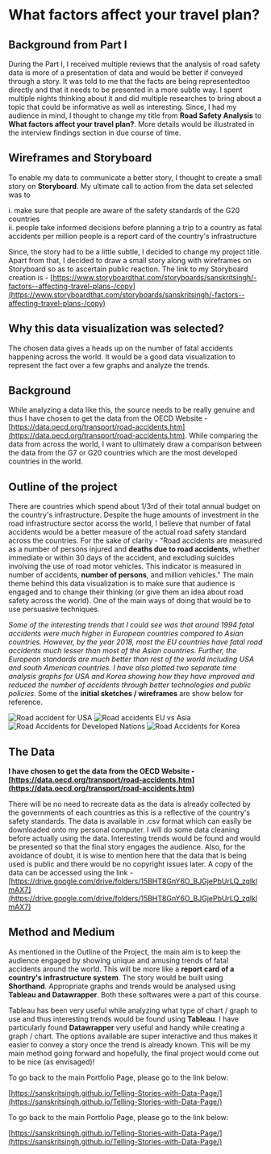 # What factors affect your travel plan?

## Background from Part I
During the Part I, I received multiple reviews that the analysis of road safety data is more of a presentation of data and would be better if conveyed through a story. It was told to me that the facts are being representedtoo directly and that it needs to be presented in a more subtle way. I spent multiple nights thinking about it and did multiple researches to bring about a topic that could be informative as well as interesting. Since, I had my audience in mind, I thought to change my title from **Road Safety Analysis** to **What factors affect your travel plan?**. More details would be illustrated in the interview findings section in due course of time. 


## Wireframes and Storyboard
To enable my data to communicate a better story, I thought to create a small story on **Storyboard**. My ultimate call to action from the data set selected was to 

  i. make sure that people are aware of the safety standards of the G20 countries  
  ii. people take informed decisions before planning a trip to a country as fatal accidents per million people is a report card of the country's infrastructure  

Since, the story had to be a little subtle, I decided to change my project title. Apart from that, I decided to draw a small story along with wireframes on Storyboard so as to ascertain public reaction. The link to my Storyboard creation is - [https://www.storyboardthat.com/storyboards/sanskritsingh/-factors--affecting-travel-plans-/copy](https://www.storyboardthat.com/storyboards/sanskritsingh/-factors--affecting-travel-plans-/copy)










## Why this data visualization was selected?
The chosen data gives a heads up on the number of fatal accidents happening across the world. It would be a good data visualization to represent the fact over a few graphs and analyze the trends.

## Background
While analyzing a data like this, the source needs to be really genuine and thus I have chosen to get the data from the OECD Website - [https://data.oecd.org/transport/road-accidents.htm](https://data.oecd.org/transport/road-accidents.htm). While comparing the data from across the world, I want to ultimately draw a comparison between the data from the G7 or G20 countries which are the most developed countries in the world.

## Outline of the project
There are countries which spend about 1/3rd of their total annual budget on the country's infrastructure. Despite the huge amounts of investment in the road infrastructure sector acorss the world, I believe that number of fatal accidents would be a better measure of the actual road safety standard across the countries. For the sake of clarity - "Road accidents are measured as a number of persons injured and **deaths due to road accidents**, whether immediate or within 30 days of the accident, and excluding suicides involving the use of road motor vehicles. This indicator is measured in number of accidents, **number of persons**, and million vehicles." The main theme behind this data visualization is to make sure that audience is engaged and to change their thinking (or give them an idea about road safety across the world). One of the main ways of doing that would be to use persuasive techniques. 

*Some of the interesting trends that I could see was that around 1994 fatal accidents were much higher in European countries compared to Asian countries. However, by the year 2018, most the EU countries have fatal road accidents much lesser than most of the Asian countries. Further, the European standards are much better than rest of the world including USA and south American countries. I have also plotted two separate time analysis graphs for USA and Korea showing how they have improved and reduced the number of accidents through better technologies and public policies*. Some of the **initial sketches / wireframes** are show below for reference.

![Road accident for USA](https://user-images.githubusercontent.com/78463682/109402817-e6a19780-7926-11eb-8815-8802cc2400d0.jpg)
![Road accidents EU vs Asia](https://user-images.githubusercontent.com/78463682/109402819-e903f180-7926-11eb-9f6d-87fc4c7b2669.jpg)
![Road Accidents for Developed Nations](https://user-images.githubusercontent.com/78463682/109402822-e99c8800-7926-11eb-880a-1479826e6b57.jpg)
![Road Accidents for Korea](https://user-images.githubusercontent.com/78463682/109402823-eacdb500-7926-11eb-8b15-0a9807ddc0d6.jpg)

## The Data
**I have chosen to get the data from the OECD Website - [https://data.oecd.org/transport/road-accidents.htm](https://data.oecd.org/transport/road-accidents.htm)**

There will be no need to recreate data as the data is already collected by the governments of each countries as this is a reflective of the country's safety standards. The data is available in .csv format which can easily be downloaded onto my personal computer. I will do some data cleaning before actually using the data. Interesting trends would be found and would be presented so that the final story engages the audience. Also, for the avoidance of doubt, it is wise to mention here that the data that is being used is public and there would be no copyright issues later. A copy of the data can be accessed using the link - [https://drive.google.com/drive/folders/15BHT8GnY6O_BJGjePbUrLQ_zqlklmAX7](https://drive.google.com/drive/folders/15BHT8GnY6O_BJGjePbUrLQ_zqlklmAX7)

## Method and Medium
As mentioned in the Outline of the Project, the main aim is to keep the audience engaged by showing unique and amusing trends of fatal accidents around the world. This will be more like a **report card of a country's infrastructure system**. The story would be built using **Shorthand**. Appropriate graphs and trends would be analysed using **Tableau and Datawrapper**. Both these softwares were a part of this course. 

Tableau has been very useful while analyzing what type of chart / graph to use and thus interesting trends would be found using **Tableau**. I have particularly found **Datawrapper** very useful and handy while creating a graph / chart. The options available are super interactive and thus makes it easier to convey a story once the trend is already known. This will be my main method going forward and hopefully, the final project would come out to be nice (as envisaged)!


To go back to the main Portfolio Page, please go to the link below:

[https://sanskritsingh.github.io/Telling-Stories-with-Data-Page/](https://sanskritsingh.github.io/Telling-Stories-with-Data-Page/)




To go back to the main Portfolio Page, please go to the link below:

[https://sanskritsingh.github.io/Telling-Stories-with-Data-Page/](https://sanskritsingh.github.io/Telling-Stories-with-Data-Page/)
